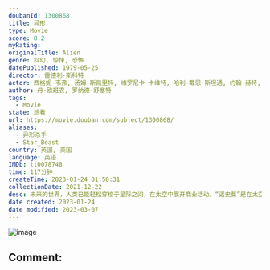```yaml
---
doubanId: 1300868
title: 异形
type: Movie
score: 8.2
myRating: 
originalTitle: Alien
genre: 科幻, 惊悚, 恐怖
datePublished: 1979-05-25
director: 雷德利·斯科特
actor: 西格妮·韦弗, 汤姆·斯凯里特, 维罗尼卡·卡维特, 哈利·戴恩·斯坦通, 约翰·赫特, 伊安·霍姆, 亚非特·科托, 博拉吉·巴迪乔, 海伦·霍顿, 詹姆斯·霍纳, 埃迪·鲍威尔, 户田惠子
author: 丹·欧班农, 罗纳德·舒塞特
tags:
  - Movie
state: 想看
url: https://movie.douban.com/subject/1300868/
aliases:
  - 异形杀手
  - Star_Beast
country: 英国, 美国
language: 英语
IMDb: tt0078748
time: 117分钟
createTime: 2023-01-24 01:58:31
collectionDate: 2021-12-22
desc: 未来的世界，人类已能轻松穿梭于星际之间，在太空中展开商业活动。“诺史莫”是在太空活动的众多星际商业运输船之一。一次，它完成任务满载太空矿石返航地球时，突然收到了一组奇怪的信号，由于这可能是求救信号，飞...
date created: 2023-01-24
date modified: 2023-03-07
---
```


![image](p1756402567.jpg)

Comment:
---
